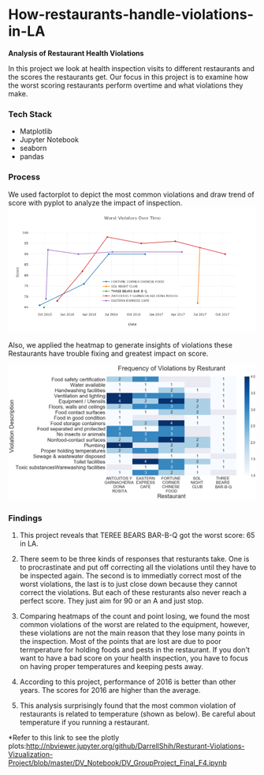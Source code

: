 # How-restaurants-handle-violations-in-LA

<b> Analysis of Restaurant Health Violations </b>

In this project we look at health inspection visits to different restaurants and the scores the restaurants get. Our focus in this project is to examine how the worst scoring restaurants perform overtime and what violations they make.

### Tech Stack
- Matplotlib
- Jupyter Notebook
- seaborn
- pandas

### Process
We used factorplot to depict the most common violations and draw trend of score with pyplot to analyze the impact of inspection. 
![pyplot](newplot.png)

Also, we applied the heatmap to generate insights of violations these Restaurants have trouble fixing and greatest impact on score.

![heatmap](DV1.png)

### Findings

1. This project reveals that TEREE BEARS BAR-B-Q got the worst score: 65 in LA.

2. There seem to be three kinds of responses that resturants take. One is to procrastinate and put off correcting all the violations until they have to be inspected again. The second is to immediatly correct most of the worst violations, the last is to just close down because they cannot correct the violations. But each of these resturants also never reach a perfect score. They just aim for 90 or an A and just stop.

3. Comparing heatmaps of the count and point losing, we found the most common violations of the worst are related to the equipment, however, these violations are not the main reason that they lose many points in the inspection. Most of the points that are lost are due to poor termperature for holding foods and pests in the restaurant. If you don't want to have a bad score on your health inspection, you have to focus on having proper temperatures and keeping pests away. 

4. According to this project, performance of 2016 is better than other years. The scores for 2016 are higher than the average.

5. This analysis surprisingly found that the most common violation of restaurants is related to temperature (shown as below). Be careful about temperature if you running a restaurant.

*Refer to this link to see the plotly plots:http://nbviewer.jupyter.org/github/DarrellShih/Resturant-Violations-Vizualization-Project/blob/master/DV_Notebook/DV_GroupProject_Final_F4.ipynb
